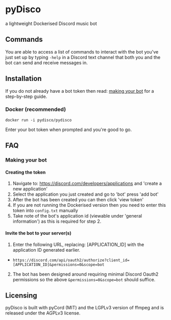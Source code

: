 # pyDisco
a lightweight Dockerised Discord music bot

## Commands

You are able to access a list of commands to interact with the bot you've just set up by typing `-help` in a Discord text channel that both you and the bot can send and receive messages in.

## Installation

If you do not already have a bot token then read: 
[making your bot](#making-your-bot) for a step-by-step guide.

### **Docker (recommended)**

`docker run -i pydisco/pydisco`

Enter your bot token when prompted and you're good to go.

## FAQ

### Making your bot

#### Creating the token
1. Navigate to: https://discord.com/developers/applications and 'create a new application'
2. Select the application you just created and go to 'bot' press  'add bot'
3. After the bot has been created you can then click 'view token'
4. If you are not running the Dockerised version then you need to enter this token into `config.txt` manually
5. Take note of the bot's application id (viewable under 'general information') as this is required for step 2.

#### Invite the bot to your server(s)

1. Enter the following URL, replacing: [APPLICATION_ID] with the application ID generated earlier.
* `https://discord.com/api/oauth2/authorize?client_id=[APPLICATION_ID]&permissions=0&scope=bot`
2. The bot has been designed around requiring minimal Discord Oauth2 permissions so the above `&permissions=0&scope=bot` should suffice.

## Licensing

pyDisco is built with pyCord (MIT) and the LGPLv3 version of ffmpeg and is released under the AGPLv3 license.
